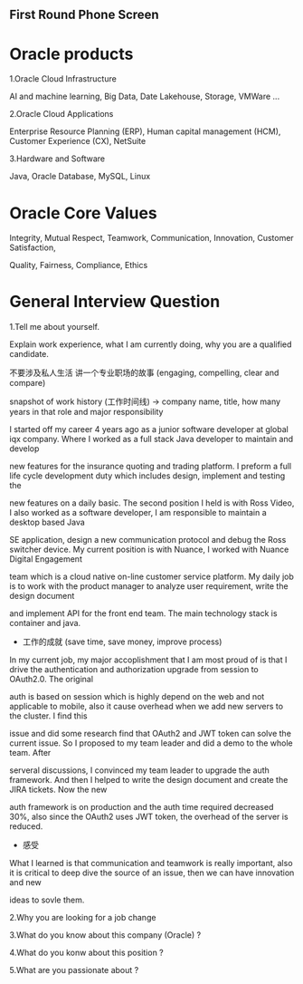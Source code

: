 ## First Round Phone Screen

# Oracle products

1.Oracle Cloud Infrastructure

AI and machine learning, Big Data, Date Lakehouse, Storage, VMWare ...

2.Oracle Cloud Applications

Enterprise Resource Planning (ERP), Human capital management (HCM), Customer Experience (CX), NetSuite

3.Hardware and Software

Java, Oracle Database, MySQL, Linux

# Oracle Core Values

Integrity, Mutual Respect, Teamwork, Communication, Innovation, Customer Satisfaction, 

Quality, Fairness, Compliance, Ethics

# General Interview Question

1.Tell me about yourself.

Explain work experience, what I am currently doing, why you are a qualified candidate.

不要涉及私人生活 讲一个专业职场的故事 (engaging, compelling, clear and compare)

snapshot of work history (工作时间线) -> company name, title, how many years in that role and major responsibility

I started off my career 4 years ago as a junior software developer at global iqx company. Where I worked as a full stack Java developer to maintain and develop

new features for the insurance quoting and trading platform. I preform a full life cycle development duty which includes design, implement and testing the 

new features on a daily basic. The second position I held is with Ross Video, I also worked as a software developer, I am responsible to maintain a desktop based Java 

SE application, design a new communication protocol and debug the Ross switcher device. My current position is with Nuance, I worked with Nuance Digital Engagement 

team which is a cloud native on-line customer service platform. My daily job is to work with the product manager to analyze user requirement, write the design document 

and implement API for the front end team. The main technology stack is container and java.  

+ 工作的成就 (save time, save money, improve process)

In my current job, my major accoplishment that I am most proud of is that I drive the authentication and authorization upgrade from session to OAuth2.0. The original 

auth is based on session which is highly depend on the web and not applicable to mobile, also it cause overhead when we add new servers to the cluster. I find this 

issue and did some research find that OAuth2 and JWT token can solve the current issue. So I proposed to my team leader and did a demo to the whole team. After 

serveral discussions, I convinced my team leader to upgrade the auth framework. And then I helped to write the design document and create the JIRA tickets. Now the new 

auth framework is on production and the auth time required decreased 30%, also since the OAuth2 uses JWT token, the overhead of the server is reduced.

+ 感受

What I learned is that communication and teamwork is really important, also it is critical to deep dive the source of an issue, then we can have innovation and new 

ideas to sovle them.


2.Why you are looking for a job change

3.What do you know about this company (Oracle) ?

4.What do you konw about this position ?

5.What are you passionate about ?

